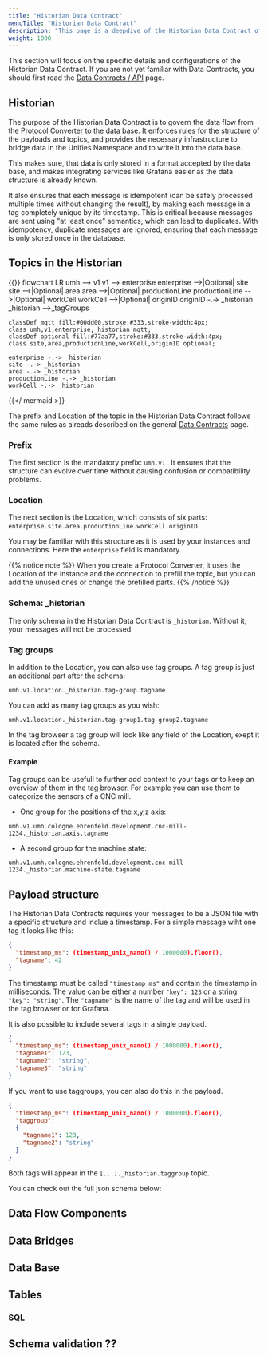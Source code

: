 ```yaml
---
title: "Historian Data Contract"
menuTitle: "Historian Data Contract"
description: "This page is a deepdive of the Historian Data Contract of the UMH including the configuration and rules associated to it."
weight: 1000
---
```


This section will focus on the specific details and configurations of the Historian Data Contract.
If you are not yet familiar with Data Contracts, you should first read the [Data Contracts / API](https://umh.docs.umh.app/docs/datacontracts/) page.

## Historian

The purpose of the Historian Data Contract is to govern the data flow from the Protocol Converter to the data base.
It enforces rules for the structure of the payloads and topics, and provides the necessary infrastructure to bridge data in the Unifies Namespace and to write it into the data base.

This makes sure, that data is only stored in a format accepted by the data base, and makes integrating services like Grafana easier as the data structure is already known.

It also ensures that each message is idempotent (can be safely processed multiple times without changing the result), by making each message in a tag completely unique by its timestamp.
This is critical because messages are sent using "at least once" semantics, which can lead to duplicates.
With idempotency, duplicate messages are ignored, ensuring that each message is only stored once in the database.

## Topics in the Historian

{{<mermaid theme="neutral" >}}
flowchart LR
    umh --> v1
    v1 --> enterprise
    enterprise -->|Optional| site
    site -->|Optional| area
    area -->|Optional| productionLine
    productionLine -->|Optional| workCell
    workCell -->|Optional| originID
    originID -.-> _historian
    _historian -->_tagGroups

    classDef mqtt fill:#00dd00,stroke:#333,stroke-width:4px;
    class umh,v1,enterprise,_historian mqtt;
    classDef optional fill:#77aa77,stroke:#333,stroke-width:4px;
    class site,area,productionLine,workCell,originID optional;
    
    enterprise -.-> _historian
    site -.-> _historian
    area -.-> _historian
    productionLine -.-> _historian
    workCell -.-> _historian

{{</ mermaid >}}

The prefix and Location of the topic in the Historian Data Contract follows the same rules as alreads described on the general [Data Contracts](https://umh.docs.umh.app/docs/datacontracts/#topic-structure) page.

### Prefix

The first section is the mandatory prefix: `umh.v1.` It ensures that the
structure can evolve over time without causing confusion or compatibility
problems.

### Location

The next section is the Location, which consists of six parts:
`enterprise.site.area.productionLine.workCell.originID`.

You may be familiar with this structure as it is used by your instances and
connections. Here the `enterprise` field is mandatory.

{{% notice note %}}
When you create a Protocol Converter, it uses the Location of the instance and
the connection to prefill the topic, but you can add the unused ones or change
the prefilled parts.
{{% /notice %}}

### Schema: _historian

The only schema in the Historian Data Contract is `_historian`.
Without it, your messages will not be processed.

### Tag groups

In addition to the Location, you can also use tag groups.
A tag group is just an additional part after the schema:

`umh.v1.location._historian.tag-group.tagname`

You can add as many tag groups as you wish:

`umh.v1.location._historian.tag-group1.tag-group2.tagname`

In the tag browser a tag group will look like any field of the Location, exept it is located after the schema.

#### Example

Tag groups can be usefull to further add context to your tags or to keep an overview of them in the tag browser.
For example you can use them to categorize the sensors of a CNC mill.

- One group for the positions of the x,y,z axis:

`umh.v1.umh.cologne.ehrenfeld.development.cnc-mill-1234._historian.axis.tagname`

- A second group for the machine state:

`umh.v1.umh.cologne.ehrenfeld.development.cnc-mill-1234._historian.machine-state.tagname`

## Payload structure

The Historian Data Contracts requires your messages to be a JSON file with a specific structure and inclue a timestamp.
For a simple message wiht one tag it looks like this:

```json
{
  "timestamp_ms": (timestamp_unix_nano() / 1000000).floor(),
  "tagname": 42
}
```

The timestamp must be called `"timestamp_ms"` and contain the timestamp in milliseconds.
The value can be either a number `"key": 123` or a string `"key": "string"`.
The `"tagname"` is the name of the tag and will be used in the tag browser or for Grafana.

It is also possible to include several tags in a single payload.

```json
{
  "timestamp_ms": (timestamp_unix_nano() / 1000000).floor(),
  "tagname1": 123,
  "tagname2": "string",
  "tagname3": "string"
}
```

If you want to use taggroups, you can also do this in the payload.

```json
{
  "timestamp_ms": (timestamp_unix_nano() / 1000000).floor(),
  "taggroup": 
  {
    "tagname1": 123,
    "tagname2": "string"
  }
}
```

Both tags will appear in the `[...]._historian.taggroup` topic.

You can check out the full json schema below:

## Data Flow Components

## Data Bridges

## Data Base

## Tables

### SQL

## Schema validation ??
